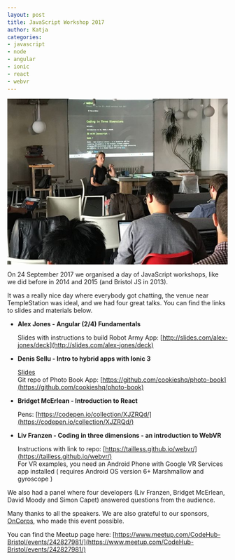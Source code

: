 ```yaml
---
layout: post
title: JavaScript Workshop 2017
author: Katja 
categories:
- javascript
- node
- angular
- ionic
- react
- webvr
---
```


<img src="/img/livjs2017.jpg" style="max-width: 100%; height: auto; display: block; margin: 0 auto" alt="photo Liv presenting workshop" />

On 24 September 2017 we organised a day of JavaScript workshops, like we did before in 2014 and 2015 (and Bristol JS in 2013).

It was a really nice day where everybody got chatting, the venue near TempleStation was ideal, and we had four great talks. You can find the links to slides and materials below. 

- **Alex Jones - Angular (2/4) Fundamentals**     
          
    Slides with instructions to build Robot Army App: [http://slides.com/alex-jones/deck](http://slides.com/alex-jones/deck)  
    
- **Denis Sellu - Intro to hybrid apps with Ionic 3**      
                                                    
    [Slides](https://github.com/cookieshq/photo-book/blob/master/Intro%20to%20hybrid%20app%20with%20Ionic%20slides.pdf)          
    Git repo of Photo Book App: [https://github.com/cookieshq/photo-book](https://github.com/cookieshq/photo-book)
    
- **Bridget McErlean - Introduction to React**       
           
    Pens: [https://codepen.io/collection/XJZRQd/](https://codepen.io/collection/XJZRQd/)
                          
- **Liv Franzen - Coding in three dimensions - an introduction to WebVR**  
                                                  
    Instructions with link to repo: [https://tailless.github.io/webvr/](https://tailless.github.io/webvr/)           
    For VR examples, you need an Android Phone with Google VR Services app installed ( requires Android OS version 6+ Marshmallow and gyroscope )
                        
We also had a panel where four developers (Liv Franzen, Bridget McErlean, David Moody and Simon Capet) answered questions from the audience. 

Many thanks to all the speakers. We are also grateful to our sponsors, [OnCorps](http://oncorps.io/), who made this event possible. 

You can find the Meetup page here: [https://www.meetup.com/CodeHub-Bristol/events/242827981/](https://www.meetup.com/CodeHub-Bristol/events/242827981/)
<br />&nbsp;<br /> 